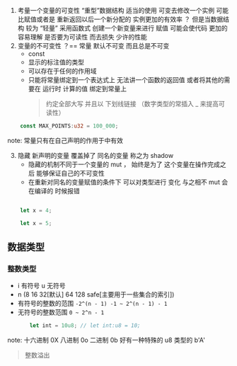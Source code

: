 1. 考量一个变量的可变性 “重型”数据结构 适当的使用 可变去修改一个实例 可能比赋值或者是 重新返回以后一个新分配的 实例更加的有效率 ？ 但是当数据结构 较为 “轻量” 采用函数式 创建一个新变量来进行 赋值 可能会使代码 更加的容易理解 是否要为可读性 而去损失 少许的性能
2. 变量的不可变性 ？== 常量 默认不可变 而且总是不可变
   - const
   - 显示的标注值的类型
   - 可以存在于任何的作用域
   - 只能将常量绑定到一个表达式上 无法讲一个函数的返回值 或者将其他的需要在 运行时 计算的值 绑定到常量上
     > 约定全部大写 并且以 下划线链接 （数字类型的常插入 \_ 来提高可读性）

```rust
    const MAX_POINTS:u32 = 100_000;
```

note: 常量只有在自己声明的作用于中有效

3. 隐藏 新声明的变量 覆盖掉了 同名的变量 称之为 shadow
   - 隐藏的机制不同于一个变量的 mut ， 始终是为了 这个变量在操作完成之后 能够保证自己的不可变性
   - 在重新对同名的变量赋值的条件下 可以对类型进行 变化 与之相不 mut 会在编译的 时候报错

```rust

    let x = 4;

    let x = 5;

```

## 数据类型

### 整数类型

- i 有符号 u 无符号
- n (8 16 32[默认] 64 128 safe[主要用于一些集合的索引])
- 有符号的整数的范围 `-2^(n - 1) -1 ~ 2^(n - 1) - 1`
- 无符号的整数范围 `0 ~ 2^n - 1`

```rust
       let int = 10u8; // let int:u8 = 10;

```

note: 十六进制 0X 八进制 0o 二进制 0b 好有一种特殊的 u8 类型的 b'A'

> 整数溢出
